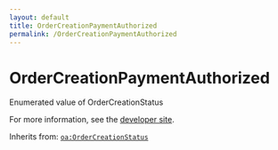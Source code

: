 ```yaml
---
layout: default
title: OrderCreationPaymentAuthorized
permalink: /OrderCreationPaymentAuthorized
---
```


# OrderCreationPaymentAuthorized
Enumerated value of OrderCreationStatus

For more information, see the [developer site](https://developer.openactive.io/data-model/types/ordercreationpaymentauthorized).

Inherits from: [`oa:OrderCreationStatus`](https://openactive.io/OrderCreationStatus)
